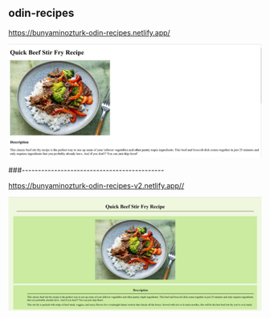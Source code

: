 ## odin-recipes

https://bunyaminozturk-odin-recipes.netlify.app/

![github](/image/v1.jpg)

###--------------------------------------------

https://bunyaminozturk-odin-recipes-v2.netlify.app//

![github](/image/v2.jpg)
